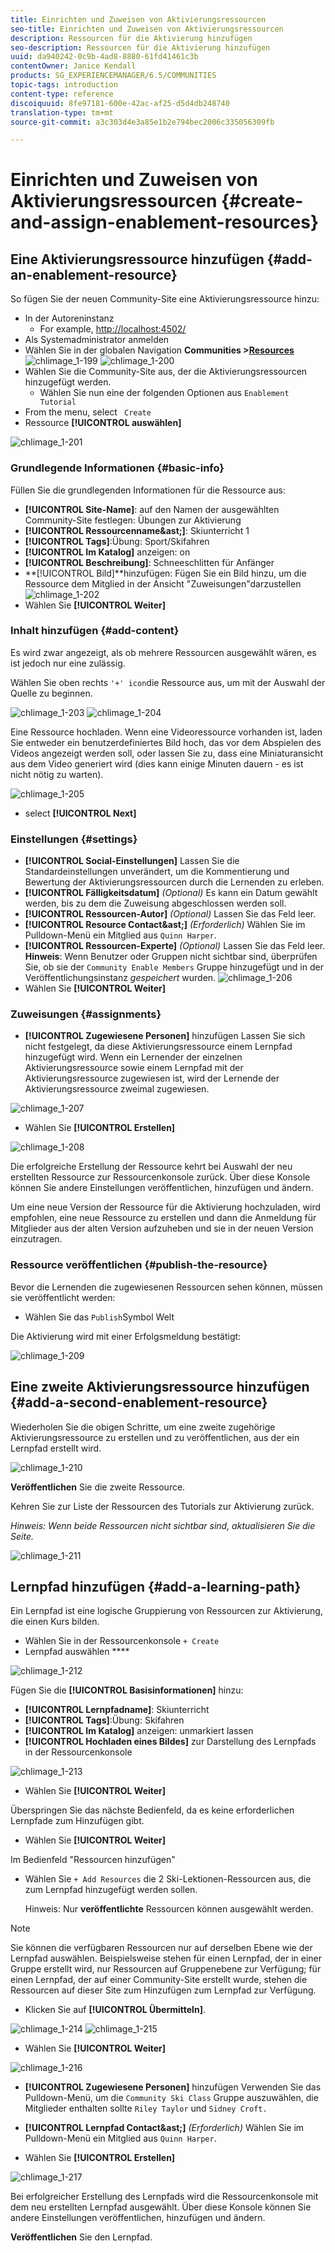 ```yaml
---
title: Einrichten und Zuweisen von Aktivierungsressourcen
seo-title: Einrichten und Zuweisen von Aktivierungsressourcen
description: Ressourcen für die Aktivierung hinzufügen
seo-description: Ressourcen für die Aktivierung hinzufügen
uuid: da940242-0c9b-4ad8-8880-61fd41461c3b
contentOwner: Janice Kendall
products: SG_EXPERIENCEMANAGER/6.5/COMMUNITIES
topic-tags: introduction
content-type: reference
discoiquuid: 8fe97181-600e-42ac-af25-d5d4db248740
translation-type: tm+mt
source-git-commit: a3c303d4e3a85e1b2e794bec2006c335056309fb

---
```



# Einrichten und Zuweisen von Aktivierungsressourcen {#create-and-assign-enablement-resources}

## Eine Aktivierungsressource hinzufügen {#add-an-enablement-resource}

So fügen Sie der neuen Community-Site eine Aktivierungsressource hinzu:

* In der Autoreninstanz
   * For example, [http://localhost:4502/](http://localhost:4503/)
* Als Systemadministrator anmelden
* Wählen Sie in der globalen Navigation **Communities >[Resources](resources.md)**   ![chlimage_1-199](assets/chlimage_1-199.png)
   ![chlimage_1-200](assets/chlimage_1-200.png)
* Wählen Sie die Community-Site aus, der die Aktivierungsressourcen hinzugefügt werden.
   * Wählen Sie nun eine der folgenden Optionen aus `Enablement Tutorial`
* From the menu, select ` Create`
* Ressource **[!UICONTROL auswählen]**

![chlimage_1-201](assets/chlimage_1-201.png)

### Grundlegende Informationen {#basic-info}

Füllen Sie die grundlegenden Informationen für die Ressource aus:

* **[!UICONTROL Site-Name]**:
auf den Namen der ausgewählten Community-Site festlegen: Übungen zur Aktivierung
* **[!UICONTROL Ressourcenname&amp;ast;]**: Skiunterricht 1
* **[!UICONTROL Tags]**:Übung: Sport/Skifahren
* **[!UICONTROL Im Katalog]** anzeigen: on
* **[!UICONTROL Beschreibung]**: Schneeschlitten für Anfänger
* **[!UICONTROL Bild]**hinzufügen: Fügen Sie ein Bild hinzu, um die Ressource dem Mitglied in der Ansicht &quot;Zuweisungen&quot;darzustellen
   ![chlimage_1-202](assets/chlimage_1-202.png)
* Wählen Sie **[!UICONTROL Weiter]**

### Inhalt hinzufügen {#add-content}

Es wird zwar angezeigt, als ob mehrere Ressourcen ausgewählt wären, es ist jedoch nur eine zulässig.

Wählen Sie oben rechts `'+' icon`die Ressource aus, um mit der Auswahl der Quelle zu beginnen.

![chlimage_1-203](assets/chlimage_1-203.png) ![chlimage_1-204](assets/chlimage_1-204.png)

Eine Ressource hochladen. Wenn eine Videoressource vorhanden ist, laden Sie entweder ein benutzerdefiniertes Bild hoch, das vor dem Abspielen des Videos angezeigt werden soll, oder lassen Sie zu, dass eine Miniaturansicht aus dem Video generiert wird (dies kann einige Minuten dauern - es ist nicht nötig zu warten).

![chlimage_1-205](assets/chlimage_1-205.png)

* select **[!UICONTROL Next]**

### Einstellungen {#settings}

* **[!UICONTROL Social-Einstellungen]** Lassen Sie die Standardeinstellungen unverändert, um die Kommentierung und Bewertung der Aktivierungsressourcen durch die Lernenden zu erleben.
* **[!UICONTROL Fälligkeitsdatum]**
   *(Optional)* Es kann ein Datum gewählt werden, bis zu dem die Zuweisung abgeschlossen werden soll.
* **[!UICONTROL Ressourcen-Autor]**
   *(Optional)* Lassen Sie das Feld leer.
* **[!UICONTROL Resource Contact&amp;ast;]**
   *(Erforderlich)* Wählen Sie im Pulldown-Menü ein Mitglied aus `Quinn Harper`.
* **[!UICONTROL Ressourcen-Experte]**
   *(Optional)* Lassen Sie das Feld leer.
   **Hinweis**: Wenn Benutzer oder Gruppen nicht sichtbar sind, überprüfen Sie, ob sie der `Community Enable Members` Gruppe hinzugefügt und in der Veröffentlichungsinstanz *gespeichert* wurden.
   ![chlimage_1-206](assets/chlimage_1-206.png)
* Wählen Sie **[!UICONTROL Weiter]**

### Zuweisungen {#assignments}

* **[!UICONTROL Zugewiesene Personen]** hinzufügen Lassen Sie sich nicht festgelegt, da diese Aktivierungsressource einem Lernpfad hinzugefügt wird. Wenn ein Lernender der einzelnen Aktivierungsressource sowie einem Lernpfad mit der Aktivierungsressource zugewiesen ist, wird der Lernende der Aktivierungsressource zweimal zugewiesen.

![chlimage_1-207](assets/chlimage_1-207.png)

* Wählen Sie **[!UICONTROL Erstellen]**

![chlimage_1-208](assets/chlimage_1-208.png)

Die erfolgreiche Erstellung der Ressource kehrt bei Auswahl der neu erstellten Ressource zur Ressourcenkonsole zurück. Über diese Konsole können Sie andere Einstellungen veröffentlichen, hinzufügen und ändern.

Um eine neue Version der Ressource für die Aktivierung hochzuladen, wird empfohlen, eine neue Ressource zu erstellen und dann die Anmeldung für Mitglieder aus der alten Version aufzuheben und sie in der neuen Version einzutragen.

### Ressource veröffentlichen {#publish-the-resource}

Bevor die Lernenden die zugewiesenen Ressourcen sehen können, müssen sie veröffentlicht werden:

* Wählen Sie das `Publish`Symbol Welt

Die Aktivierung wird mit einer Erfolgsmeldung bestätigt:

![chlimage_1-209](assets/chlimage_1-209.png)

## Eine zweite Aktivierungsressource hinzufügen {#add-a-second-enablement-resource}

Wiederholen Sie die obigen Schritte, um eine zweite zugehörige Aktivierungsressource zu erstellen und zu veröffentlichen, aus der ein Lernpfad erstellt wird.

![chlimage_1-210](assets/chlimage_1-210.png)

**Veröffentlichen** Sie die zweite Ressource.

Kehren Sie zur Liste der Ressourcen des Tutorials zur Aktivierung zurück.

*Hinweis: Wenn beide Ressourcen nicht sichtbar sind, aktualisieren Sie die Seite.*

![chlimage_1-211](assets/chlimage_1-211.png)

## Lernpfad hinzufügen {#add-a-learning-path}

Ein Lernpfad ist eine logische Gruppierung von Ressourcen zur Aktivierung, die einen Kurs bilden.

* Wählen Sie in der Ressourcenkonsole `+ Create`
* Lernpfad auswählen ****

![chlimage_1-212](assets/chlimage_1-212.png)

Fügen Sie die **[!UICONTROL Basisinformationen]** hinzu:

* **[!UICONTROL Lernpfadname]**: Skiunterricht
* **[!UICONTROL Tags]**:Übung: Skifahren
* **[!UICONTROL Im Katalog]** anzeigen: unmarkiert lassen
* **[!UICONTROL Hochladen eines Bildes]** zur Darstellung des Lernpfads in der Ressourcenkonsole

![chlimage_1-213](assets/chlimage_1-213.png)

* Wählen Sie **[!UICONTROL Weiter]**

Überspringen Sie das nächste Bedienfeld, da es keine erforderlichen Lernpfade zum Hinzufügen gibt.

* Wählen Sie **[!UICONTROL Weiter]**

Im Bedienfeld &quot;Ressourcen hinzufügen&quot;

* Wählen Sie `+ Add Resources` die 2 Ski-Lektionen-Ressourcen aus, die zum Lernpfad hinzugefügt werden sollen.

   Hinweis: Nur **veröffentlichte** Ressourcen können ausgewählt werden.

>[!NOTE]
>
>Sie können die verfügbaren Ressourcen nur auf derselben Ebene wie der Lernpfad auswählen. Beispielsweise stehen für einen Lernpfad, der in einer Gruppe erstellt wird, nur Ressourcen auf Gruppenebene zur Verfügung; für einen Lernpfad, der auf einer Community-Site erstellt wurde, stehen die Ressourcen auf dieser Site zum Hinzufügen zum Lernpfad zur Verfügung.

* Klicken Sie auf **[!UICONTROL Übermitteln]**.

![chlimage_1-214](assets/chlimage_1-214.png) ![chlimage_1-215](assets/chlimage_1-215.png)

* Wählen Sie **[!UICONTROL Weiter]**

![chlimage_1-216](assets/chlimage_1-216.png)

* **[!UICONTROL Zugewiesene Personen]** hinzufügen Verwenden Sie das Pulldown-Menü, um die `Community Ski Class` Gruppe auszuwählen, die Mitglieder enthalten sollte `Riley Taylor` und `Sidney Croft.`

* **[!UICONTROL Lernpfad Contact&amp;ast;]**
   *(Erforderlich)* Wählen Sie im Pulldown-Menü ein Mitglied aus `Quinn Harper`.

* Wählen Sie **[!UICONTROL Erstellen]**

![chlimage_1-217](assets/chlimage_1-217.png)

Bei erfolgreicher Erstellung des Lernpfads wird die Ressourcenkonsole mit dem neu erstellten Lernpfad ausgewählt. Über diese Konsole können Sie andere Einstellungen veröffentlichen, hinzufügen und ändern.

**Veröffentlichen** Sie den Lernpfad.

